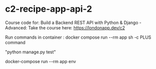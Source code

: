 # c2-recipe-app-api-2

Course code for: Build a Backend REST API with Python &amp; Django - Advanced: Take the course here: https://londonapp.dev/c2

Run commands in container : docker compose run --rm app sh -c                              PLUS command

"python manage.py test"



docker-compose run --rm app env

